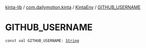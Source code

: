 [kinta-lib](../../index.md) / [com.dailymotion.kinta](../index.md) / [KintaEnv](index.md) / [GITHUB_USERNAME](./-g-i-t-h-u-b_-u-s-e-r-n-a-m-e.md)

# GITHUB_USERNAME

`const val GITHUB_USERNAME: `[`String`](https://kotlinlang.org/api/latest/jvm/stdlib/kotlin/-string/index.html)